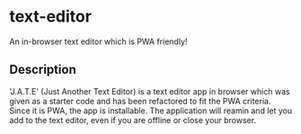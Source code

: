 # text-editor

An in-browser text editor which is PWA friendly!

## Description

'J.A.T.E' (Just Another Text Editor) is a text editor app in browser which was given as a starter code and has been refactored to fit the PWA criteria. Since it is PWA, the app is installable. The application will reamin and let you add to the text editor, even if you are offline or close your browser. 

